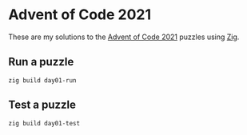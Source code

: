 # Advent of Code 2021

These are my solutions to the [Advent of Code 2021](https://adventofcode.com/2021) puzzles using [Zig](https://ziglang.org/).

## Run a puzzle

```
zig build day01-run
```

## Test a puzzle

```
zig build day01-test
```
